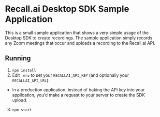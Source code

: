 # Recall.ai Desktop SDK Sample Application

This is a small sample application that shows a very simple usage of the Desktop SDK to create recordings. The sample application simply records any Zoom meetings that occur and uploads a recording to the Recall.ai API.

## Running

1. `npm install`
2. Edit `.env` to set your `RECALLAI_API_KEY` (and optionally your `RECALLAI_API_URL`).
  * In a production application, instead of baking the API key into your application, you'd make a request to your server to create the SDK upload.
3. `npm start`
